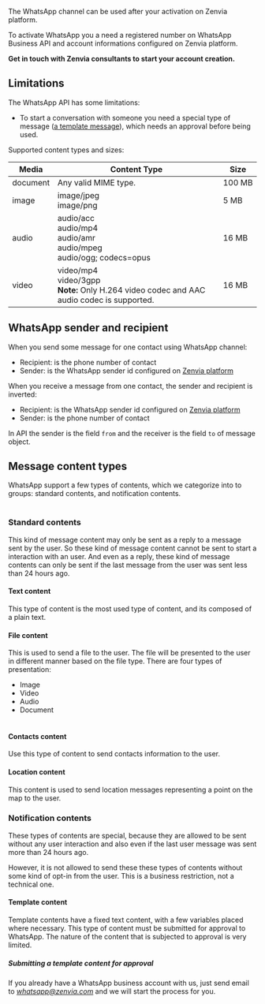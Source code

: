 The WhatsApp channel can be used after your activation on Zenvia platform.

To activate WhatsApp you a need a registered number on WhatsApp Business API and account informations configured on Zenvia platform.

**Get in touch with Zenvia consultants to start your account creation.**


## Limitations

The WhatsApp API has some limitations:

* To start a conversation with someone you need a special type of message ([a template message](#notification-contents)), which needs an approval before being used.

Supported content types and sizes:

| Media | Content Type | Size |
|---|---|---|
| document | Any valid MIME type. | 100&nbsp;MB |
| image | image/jpeg<br>image/png | 5 MB |
| audio | audio/acc<br>audio/mp4<br>audio/amr<br>audio/mpeg<br>audio/ogg; codecs=opus | 16 MB |
| video | video/mp4<br>video/3gpp<br>**Note:** Only H.264 video codec and AAC audio codec is supported. | 16 MB |


## WhatsApp sender and recipient

When you send some message for one contact using WhatsApp channel:

* Recipient: is the phone number of contact
* Sender: is the WhatsApp sender id configured on [Zenvia platform](https://app.zenvia.com/home/credentials/whatsapp/list)

When you receive a message from one contact, the sender and recipient is inverted:

* Recipient: is the WhatsApp sender id configured on [Zenvia platform](https://app.zenvia.com/home/credentials/whatsapp/list)
* Sender: is the phone number of contact

In API the sender is the field `from` and the receiver is the field `to` of message object.


## Message content types
WhatsApp support a few types of contents, which we categorize into to groups: standard contents, and notification contents.
<br><br>

### Standard contents
This kind of message content may only be sent as a reply to a message sent by the user. So these kind of message content cannot be sent to start a interaction with an user. And even as a reply, these kind of message contents can only be sent if the last message from the user was sent less than 24 hours ago.

#### Text content
This type of content is the most used type of content, and its composed of a plain text.

#### File content
This is used to send a file to the user. The file will be presented to the user in different manner based on the file type. There are four types of presentation:
* Image
* Video
* Audio
* Document
<br><br>

#### Contacts content
Use this type of content to send contacts information to the user.

#### Location content
This content is used to send location messages representing a point on the map to the user.

### Notification contents
These types of contents are special, because they are allowed to be sent without any user interaction and also even if the last user message was sent more than 24 hours ago.

However, it is not allowed to send these these types of contents without some kind of opt-in from the user. This is a business restriction, not a technical one.

#### Template content
Template contents have a fixed text content, with a few variables placed where necessary. This type of content must be submitted for approval to WhatsApp. The nature of the content that is subjected to approval is very limited.

##### Submitting a template content for approval
If you already have a WhatsApp business account with us, just send email to *whatsapp@zenvia.com* and we will start the process for you.
